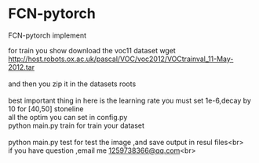 # FCN-pytorch
FCN-pytorch implement<br>  

for train you show download the voc11 dataset  wget http://host.robots.ox.ac.uk/pascal/VOC/voc2012/VOCtrainval_11-May-2012.tar
<br>  
and then you zip it in the datasets roots<br>  
best important thing in here is the learning rate you must set 1e-6,decay by 10 for [40,50] stoneline <br>
all the optim you can set in config.py <br>
python main.py train for train your dataset<br>  
python main.py test for test the image ,and save output in resul files\<br>  
if you have question ,email me 1259738366@qq.com\<br>  
